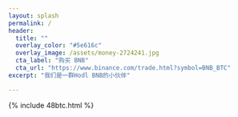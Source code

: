 ```yaml
---
layout: splash
permalink: /
header:
  title: ""
  overlay_color: "#5e616c"
  overlay_image: /assets/money-2724241.jpg
  cta_label: "购买 BNB"
  cta_url: "https://www.binance.com/trade.html?symbol=BNB_BTC"
excerpt: "我们是一群Hodl BNB的小伙伴"

---
```


{% include 48btc.html %}

